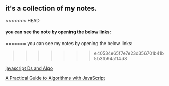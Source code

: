 ## it's a collection of my notes.<br>

<<<<<<< HEAD
#### you can see the note by opening the below links:<br>
=======
you can see my notes by opening the below links:<br>
>>>>>>> e40534e65f7e7e23d356701b41b5b3fb94a114d8

[javascript Ds and Algo](https://hackmd.io/@ankyBot/BkJ1p6d4O)<br>

[A Practical Guide to Algorithms with JavaScript](https://hackmd.io/@ankyBot/HJ5EiPcEO)
